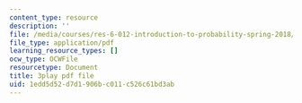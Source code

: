 ```yaml
---
content_type: resource
description: ''
file: /media/courses/res-6-012-introduction-to-probability-spring-2018/1edd5d52d7d1906bc011c526c61bd3ab_mUxg3j_h5GM.pdf
file_type: application/pdf
learning_resource_types: []
ocw_type: OCWFile
resourcetype: Document
title: 3play pdf file
uid: 1edd5d52-d7d1-906b-c011-c526c61bd3ab
---
```

